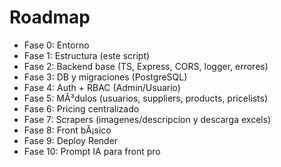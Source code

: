 ﻿# Roadmap
- Fase 0: Entorno
- Fase 1: Estructura (este script)
- Fase 2: Backend base (TS, Express, CORS, logger, errores)
- Fase 3: DB y migraciones (PostgreSQL)
- Fase 4: Auth + RBAC (Admin/Usuario)
- Fase 5: MÃ³dulos (usuarios, suppliers, products, pricelists)
- Fase 6: Pricing centralizado
- Fase 7: Scrapers (imagenes/descripcion y descarga excels)
- Fase 8: Front bÃ¡sico
- Fase 9: Deploy Render
- Fase 10: Prompt IA para front pro
